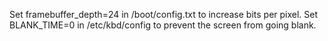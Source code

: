 Set framebuffer_depth=24 in /boot/config.txt to increase bits per pixel.
Set BLANK_TIME=0 in /etc/kbd/config to prevent the screen from going blank.